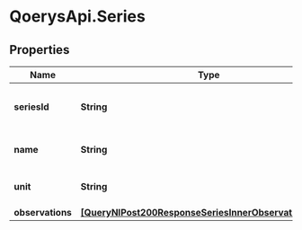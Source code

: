 # QoerysApi.Series

## Properties

Name | Type | Description | Notes
------------ | ------------- | ------------- | -------------
**seriesId** | **String** | short id for the series (optional but recommended) | [optional] 
**name** | **String** | human-friendly name for the series | 
**unit** | **String** | unit of measurement (optional) | [optional] 
**observations** | [**[QueryNlPost200ResponseSeriesInnerObservationsInner]**](QueryNlPost200ResponseSeriesInnerObservationsInner.md) |  | 



